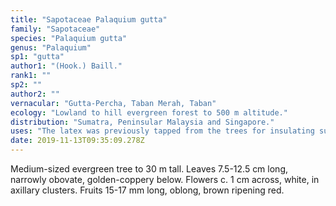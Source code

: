 ```yaml
---
title: "Sapotaceae Palaquium gutta"
family: "Sapotaceae"
species: "Palaquium gutta"
genus: "Palaquium"
sp1: "gutta"
author1: "(Hook.) Baill."
rank1: ""
sp2: ""
author2: ""
vernacular: "Gutta-Percha, Taban Merah, Taban"
ecology: "Lowland to hill evergreen forest to 500 m altitude."
distribution: "Sumatra, Peninsular Malaysia and Singapore."
uses: "The latex was previously tapped from the trees for insulating submarine and underground cables. It has been used to manufacture golf balls. It is also used in medical and chemical instruments and in dentistry. The timber is used for panelling, furniture,"
date: 2019-11-13T09:35:09.278Z
---
```

Medium-sized evergreen tree to 30 m tall. Leaves 7.5-12.5 cm long, narrowly obovate, golden-coppery below. Flowers c. 1 cm across, white, in axillary clusters. Fruits 15-17 mm long, oblong, brown ripening red.